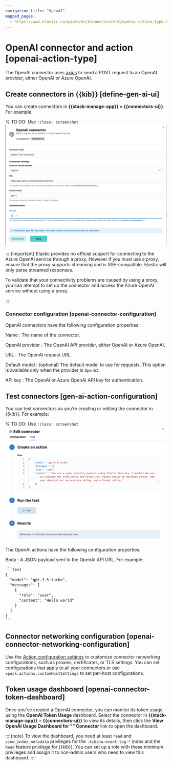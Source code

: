 ```yaml
---
navigation_title: "OpenAI"
mapped_pages:
  - https://www.elastic.co/guide/en/kibana/current/openai-action-type.html
---
```


# OpenAI connector and action [openai-action-type]


The OpenAI connector uses [axios](https://github.com/axios/axios) to send a POST request to an OpenAI provider, either OpenAI or Azure OpenAI.


## Create connectors in {{kib}} [define-gen-ai-ui]

You can create connectors in **{{stack-manage-app}} > {{connectors-ui}}**.  For example:

% TO DO: Use `:class: screenshot`
![OpenAI connector](../images/gen-ai-connector.png)

::::{important}
Elastic provides no official support for connecting to the Azure OpenAI service through a proxy. However if you must use a proxy, ensure that the proxy supports streaming and is SSE-compatible. Elastic will only parse streamed responses.

To validate that your connectivity problems are caused by using a proxy, you can attempt to set up the connector and access the Azure OpenAI service without using a proxy.

::::



### Connector configuration [openai-connector-configuration]

OpenAI connectors have the following configuration properties:

Name
:   The name of the connector.

OpenAI provider
:   The OpenAI API provider, either OpenAI or Azure OpenAI.

URL
:   The OpenAI request URL.

Default model
:   (optional) The default model to use for requests. This option is available only when the provider is `OpenAI`.

API key
:   The OpenAI or Azure OpenAI API key for authentication.


## Test connectors [gen-ai-action-configuration]

You can test connectors as you’re creating or editing the connector in {{kib}}. For example:

% TO DO: Use `:class: screenshot`
![OpenAI params test](../images/gen-ai-params-test.png)

The OpenAI actions have the following configuration properties.

Body
:   A JSON payload sent to the OpenAI API URL. For example:

    ```text
    {
      "model": "gpt-3.5-turbo",
      "messages": [
        {
          "role": "user",
          "content": "Hello world"
        }
      ]
    }
    ```



## Connector networking configuration [openai-connector-networking-configuration]

Use the [Action configuration settings](/reference/configuration-reference/alerting-settings.md#action-settings) to customize connector networking configurations, such as proxies, certificates, or TLS settings. You can set configurations that apply to all your connectors or use `xpack.actions.customHostSettings` to set per-host configurations.


## Token usage dashboard [openai-connector-token-dashboard]

Once you’ve created a OpenAI connector, you can monitor its token usage using the **OpenAI Token Usage** dashboard. Select the connector in **{{stack-manage-app}}** > **{{connectors-ui}}** to view its details, then click the **View OpenAI Usage Dashboard for "*<Name>*" Connector** link to open the dashboard.

::::{note}
To view the dashboard, you need at least `read` and `view_index_metadata` privileges for the `.kibana-event-log-*` index and the `Read` feature privilege for {{kib}}. You can set up a role with these minimum privileges and assign it to non-admin users who need to view this dashboard.
::::


